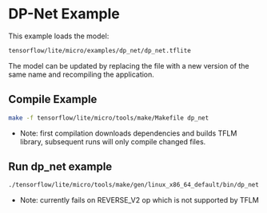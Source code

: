 <!-- mdformat off(b/169948621#comment2) -->

# DP-Net Example 

This example loads the model: 
```bash
tensorflow/lite/micro/examples/dp_net/dp_net.tflite
```

The model can be updated by replacing the file with a new version of the same name and recompiling the application.

## Compile Example
```bash
make -f tensorflow/lite/micro/tools/make/Makefile dp_net 
```
* Note: first compilation downloads dependencies and builds TFLM library, subsequent runs will only compile changed files.

## Run dp_net example
```bash
./tensorflow/lite/micro/tools/make/gen/linux_x86_64_default/bin/dp_net 
```
* Note: currently fails on REVERSE_V2 op which is not supported by TFLM
